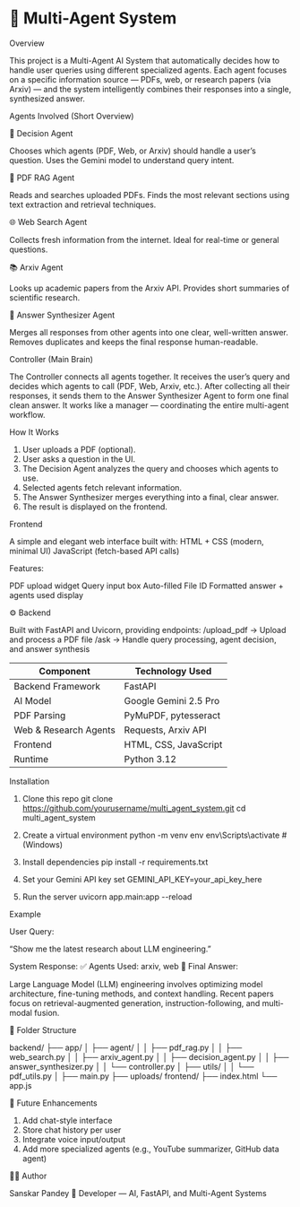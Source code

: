 ﻿# 🧠 Multi-Agent System

 Overview

This project is a Multi-Agent AI System that automatically decides how to handle user queries using different specialized agents.
Each agent focuses on a specific information source — PDFs, web, or research papers (via Arxiv) — and the system intelligently combines their responses into a single, synthesized answer.

Agents Involved (Short Overview)

🧩 Decision Agent

Chooses which agents (PDF, Web, or Arxiv) should handle a user’s question.
Uses the Gemini model to understand query intent.

📄 PDF RAG Agent

Reads and searches uploaded PDFs.
Finds the most relevant sections using text extraction and retrieval techniques.

🌐 Web Search Agent

Collects fresh information from the internet.
Ideal for real-time or general questions.

📚 Arxiv Agent

Looks up academic papers from the Arxiv API.
Provides short summaries of scientific research.

🧠 Answer Synthesizer Agent

Merges all responses from other agents into one clear, well-written answer.
Removes duplicates and keeps the final response human-readable.

Controller (Main Brain)

The Controller connects all agents together.
It receives the user’s query and decides which agents to call (PDF, Web, Arxiv, etc.).
After collecting all their responses, it sends them to the Answer Synthesizer Agent to form one final clean answer.
It works like a manager — coordinating the entire multi-agent workflow.

How It Works

1. User uploads a PDF (optional).
2. User asks a question in the UI.
3. The Decision Agent analyzes the query and chooses which agents to use.
4. Selected agents fetch relevant information.
5. The Answer Synthesizer merges everything into a final, clear answer.
6. The result is displayed on the frontend.

Frontend

A simple and elegant web interface built with:
HTML + CSS (modern, minimal UI)
JavaScript (fetch-based API calls)

Features:

PDF upload widget
Query input box
Auto-filled File ID
Formatted answer + agents used display

⚙️ Backend

Built with FastAPI and Uvicorn, providing endpoints:
/upload_pdf → Upload and process a PDF file
/ask → Handle query processing, agent decision, and answer synthesis

| Component             | Technology Used       |
| --------------------- | --------------------- |
| Backend Framework     | FastAPI               |
| AI Model              | Google Gemini 2.5 Pro |
| PDF Parsing           | PyMuPDF, pytesseract  |
| Web & Research Agents | Requests, Arxiv API   |
| Frontend              | HTML, CSS, JavaScript |
| Runtime               | Python 3.12           |


Installation

1. Clone this repo
git clone https://github.com/yourusername/multi_agent_system.git
cd multi_agent_system

2. Create a virtual environment
python -m venv env
env\Scripts\activate  # (Windows)

3. Install dependencies
pip install -r requirements.txt

4. Set your Gemini API key
set GEMINI_API_KEY=your_api_key_here

5. Run the server
uvicorn app.main:app --reload


Example

User Query:

“Show me the latest research about LLM engineering.”

System Response:
✅ Agents Used: arxiv, web
🧠 Final Answer:

Large Language Model (LLM) engineering involves optimizing model architecture, fine-tuning methods, and context handling. Recent papers focus on retrieval-augmented generation, instruction-following, and multi-modal fusion.

🧾 Folder Structure

backend/
 ├── app/
 │   ├── agent/
 │   │   ├── pdf_rag.py
 │   │   ├── web_search.py
 │   │   ├── arxiv_agent.py
 │   │   ├── decision_agent.py
 │   │   ├── answer_synthesizer.py
 │   │   └── controller.py
 │   ├── utils/
 │   │   └── pdf_utils.py
 │   ├── main.py
 ├── uploads/
frontend/
 ├── index.html
 └── app.js

💬 Future Enhancements

1. Add chat-style interface
2. Store chat history per user
3. Integrate voice input/output
4. Add more specialized agents (e.g., YouTube summarizer, GitHub data agent)

🧑‍💻 Author

Sanskar Pandey
💼 Developer — AI, FastAPI, and Multi-Agent Systems

